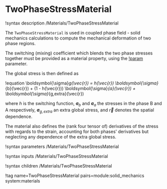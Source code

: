# TwoPhaseStressMaterial

!syntax description /Materials/TwoPhaseStressMaterial

The `TwoPhaseStressMaterial` is used in coupled phase field - solid mechanics calculations to compute
the mechanical deformation of two phase regions.

The switching (mixing) coefficient which blends the two phase stresses together must be provided
as a material property, using the [!param](/Materials/TwoPhaseStressMaterial/h) parameter.

The global stress is then defined as

!equation
\boldsymbol{\sigma}_g(\vec{r}) = h(\vec{r}) \boldsymbol{\sigma}_{b}(\vec{r}) + (1 - h(\vec{r})) \boldsymbol{\sigma}_{a}(\vec{r}) + \boldsymbol{\sigma}_{g,extra}(\vec{r})

where $h$ is the switching function, $\boldsymbol{\sigma}_{b}$ and $\boldsymbol{\sigma}_{a}$ the stresses in the phase B and A respectively,
$\boldsymbol{\sigma}_{g,extra}$ an extra global stress, and $\vec{r}$ denotes the spatial dependence.

The material also defines the (rank four tensor of) derivatives of the stress with regards to the strain, accounting
for both phases' derivatives but neglecting any dependence of the extra global stress.

!syntax parameters /Materials/TwoPhaseStressMaterial

!syntax inputs /Materials/TwoPhaseStressMaterial

!syntax children /Materials/TwoPhaseStressMaterial

!tag name=TwoPhaseStressMaterial pairs=module:solid_mechanics system:materials

